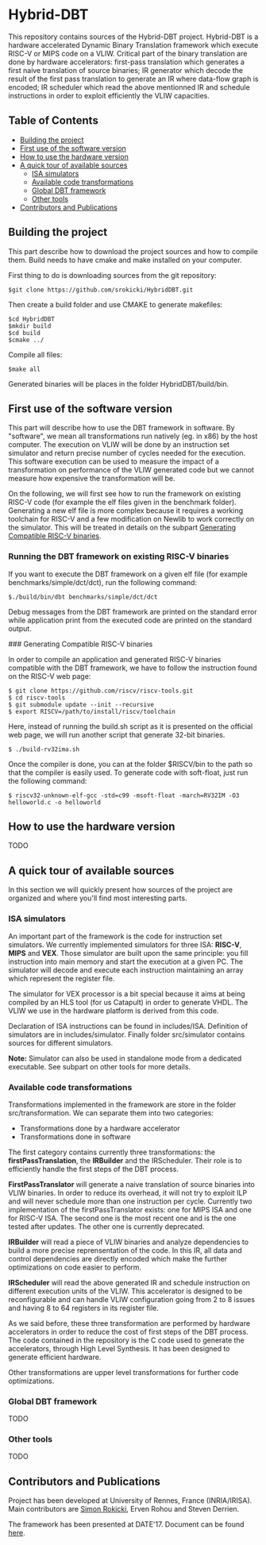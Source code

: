 Hybrid-DBT
=====================

This repository contains sources of the Hybrid-DBT project. Hybrid-DBT is a hardware accelerated Dynamic Binary Translation framework which execute RISC-V or MIPS code on a VLIW. Critical part of the binary translation are done by hardware accelerators: first-pass translation which generates a first naive translation of source binaries; IR generator which decode the result of the first pass translation to generate an IR where data-flow graph is encoded; IR scheduler which read the above mentionned IR and schedule instructions in order to exploit efficiently the VLIW capacities.

## Table of Contents
+ [Building the project](#build)
+ [First use of the software version](#software)
+ [How to use the hardware version](#hardware)
+ [A quick tour of available sources](#sources)
	+ [ISA simulators](#sources_sim)
	+ [Available code transformations](#sources_transf)
	+ [Global DBT framework](#sources_dbt)
	+ [Other tools](#sources_tools)
+ [Contributors and Publications](#contributors)

## <a name="build"></a> Building the project

This part describe how to download the project sources and how to compile them. Build needs to have cmake and make installed on your computer.

First thing to do is downloading sources from the git repository:

	$git clone https://github.com/srokicki/HybridDBT.git
	
Then create a build folder and use CMAKE to generate makefiles:
	
	$cd HybridDBT
	$mkdir build
	$cd build
	$cmake ../
	
Compile all files:
	
	$make all

Generated binaries will be places in the folder HybridDBT/build/bin.

## <a name="sofware"></a> First use of the software version

This part will describe how to use the DBT framework in software. By "software", we mean all transformations run natively (eg. in x86) by the host computer. The execution on VLIW will be done by an instruction set simulator and return precise number of cycles needed for the execution.
This software execution can be used to measure the impact of a transformation on performance of the VLIW generated code but we cannot measure how expensive the transformation will be.

On the following, we will first see how to run the framework on existing RISC-V code (for example the elf files given in the benchmark folder). Generating a new elf file is more complex because it requires a working toolchain for RISC-V and a few modification on Newlib to work correctly on the simulator. This will be treated in details on the subpart [Generating Compatible RISC-V binaries](#riscv_compiler).

### Running the DBT framework on existing RISC-V binaries

If you want to execute the DBT framework on a given elf file (for example benchmarks/simple/dct/dct), run the following command:

	$./build/bin/dbt benchmarks/simple/dct/dct
	
Debug messages from the DBT framework are printed on the standard error while application print from the executed code are printed on the standard output.

###<a name="riscv_compiler"></a> Generating Compatible RISC-V binaries

In order to compile an application and generated RISC-V binaries compatible with the DBT framework, we have to follow the instruction found on the RISC-V web page:

	$ git clone https://github.com/riscv/riscv-tools.git
	$ cd riscv-tools
	$ git submodule update --init --recursive
	$ export RISCV=/path/to/install/riscv/toolchain
	
Here, instead of running the build.sh script as it is presented on the official web page, we will run another script that generate 32-bit binaries.

	$ ./build-rv32ima.sh
	
Once the compiler is done, you can at the folder $RISCV/bin to the path so that the compiler is easily used. To generate code with soft-float, just run the following command:

	$ riscv32-unknown-elf-gcc -std=c99 -msoft-float -march=RV32IM -O3 helloworld.c -o helloworld
	
## <a name="hardware"></a> How to use the hardware version

TODO

## <a name="sources"></a> A quick tour of available sources

In this section we will quickly present how sources of the project are organized and where you'll find most interesting parts.

### <a name="sources_sim"></a> ISA simulators

An important part of the framework is the code for instruction set simulators. We currently implemented simulators for three ISA: **RISC-V**, **MIPS** and **VEX**. Those simulator are built upon the same principle: you fill instruction into main memory and start the execution at a given PC. The simulator will decode and execute each instruction maintaining an array which represent the register file.

The simulator for VEX processor is a bit special because it aims at being compiled by an HLS tool (for us Catapult) in order to generate VHDL. The VLIW we use in the hardware platform is derived from this code.

Declaration of ISA instructions can be found in includes/ISA. Definition of simulators are in includes/simulator.
Finally folder src/simulator contains sources for different simulators.

**Note:** Simulator can also be used in standalone mode from a dedicated executable. See subpart on other tools for more details. 

### <a name="sources_transf"></a> Available code transformations

Transformations implemented in the framework are store in the folder src/transformation. We can separate them into two categories: 
 - Transformations done by a hardware accelerator
 - Transformations done in software
 
 The first category contains currently three transformations: the **firstPassTranslation**, the **IRBuilder** and the IRScheduler. Their role is to efficiently handle the first steps of the DBT process. 
 
 **FirstPassTranslator** will generate a naive translation of source binaries into VLIW binaries. In order to reduce its overhead, it will not try to exploit ILP and will never schedule more than one instruction per cycle. Currently two implementation of the firstPassTranslator exists: one for MIPS ISA and one for RISC-V ISA. The second one is the most recent one and is the one tested after updates. The other one is currently deprecated.
 
 **IRBuilder** will read a piece of VLIW binaries and analyze dependencies to build a more precise reprensentation of the code. In this IR, all data and control dependencies are directly encoded which make the further optimizations on code easier to perform.
 
 **IRScheduler** will read the above generated IR and schedule instruction on different execution units of the VLIW. This accelerator is designed to be reconfigurable and can handle VLIW configuration going from 2 to 8 issues and having 8 to 64 registers in its register file.
 
 As we said before, these three transformation are performed by hardware accelerators in order to reduce the cost of first steps of the DBT process. The code contained in the repository is the C code used to generate the accelerators, through High Level Synthesis. It has been designed to generate efficient hardware.
 
 
 Other transformations are upper level transformations for further code optimizations.
 

### <a name="sources_dbt"></a> Global DBT framework

TODO

### <a name="sources_tools"></a> Other tools

TODO

## <a name="contributors"></a> Contributors and Publications

Project has been developed at University of Rennes, France (INRIA/IRISA). 
Main contributors are <a href="http://people.irisa.fr/Simon.Rokicki/index.html">Simon Rokicki</a>, Erven Rohou and Steven Derrien.

The framework has been presented at DATE'17. Document can be found <a href="https://hal.archives-ouvertes.fr/hal-01423639v1">here</a>. 
